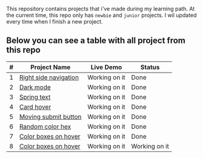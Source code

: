 This repository contains projects that i've made during my learning path.
At the current time, this repo only has `newbie` and `junior` projects.
I wil updated every time when I finish a new project.

## Below you can see a table with all project from this repo

| #   | Project Name                                                                                              | Live Demo     | Status        |
| --- | --------------------------------------------------------------------------------------------------------- | ------------- | ------------- |
| 1   | [Right side navigation](https://github.com/mrchappie/projects-for-practice/tree/main/1.sidebar_nav)       | Working on it | Done          |
| 2   | [Dark mode](https://github.com/mrchappie/projects-for-practice/tree/main/2.dark_mode)                     | Working on it | Done          |
| 3   | [Spring text](https://github.com/mrchappie/projects-for-practice/tree/main/3.spring_text)                 | Working on it | Done          |
| 4   | [Card hover](https://github.com/mrchappie/projects-for-practice/tree/main/4.card_hovering_effect)         | Working on it | Done          |
| 5   | [Moving submit button](https://github.com/mrchappie/projects-for-practice/tree/main/5.moving_submit_btn)  | Working on it | Done          |
| 6   | [Random color hex](https://github.com/mrchappie/projects-for-practice/tree/main/6.random_color_generator) | Working on it | Done          |
| 7   | [Color boxes on hover](https://github.com/mrchappie/projects-for-practice/tree/main/7.color_boxes_hover)  | Working on it | Done          |
| 8   | [Color boxes on hover](https://github.com/mrchappie/projects-for-practice/tree/main/8.password_generator) | Working on it | Working on it |
